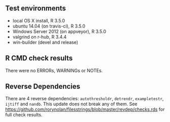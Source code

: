 ## Test environments
* local OS X install, R 3.5.0
* ubuntu 14.04 (on travis-ci), R 3.5.0
* Windows Server 2012 (on appveyor), R 3.5.0
* valgrind on r-hub, R 3.4.4
* win-builder (devel and release)

## R CMD check results
There were no ERRORs, WARNINGs or NOTEs.

## Reverse Dependencies
There are 4 reverse dependencies: `autothresholdr`, `detrendr`, `exampletestr`, `ijtiff` and `nandb`. This update does not break any of them. See https://github.com/rorynolan/filesstrings/blob/master/revdep/checks.rds for full check results.
